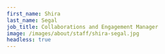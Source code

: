 ```yaml
---
first_name: Shira
last_name: Segal
job_title: Collaborations and Engagement Manager
image: /images/about/staff/shira-segal.jpg
headless: true
---
```

